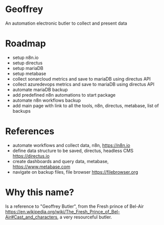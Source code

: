 # Geoffrey
An automation electronic butler to collect and present data

# Roadmap
- setup n8n.io
- setup directus
- setup mariaDB
- setup metabase
- collect sonarcloud metrics and save to mariaDB using directus API
- collect azuredevops metrics and save to mariaDB using directus API
- automate mariaDB backup
- add predefined n8n automations to start package
- automate n8n workflows backup
- add main page with link to all the tools, n8n, directus, metabase, list of backups

# References
- automate workflows and collect data, n8n, https://n8n.io
- define data structure to be saved, directus, headless CMS https://directus.io
- create dashboards and query data, metabase, https://www.metabase.com
- navigate on backup files, file browser https://filebrowser.org

# Why this name?
Is a reference to "Geoffrey Butler", from the Fresh prince of Bel-Air https://en.wikipedia.org/wiki/The_Fresh_Prince_of_Bel-Air#Cast_and_characters, a very resourceful butler.
